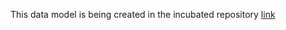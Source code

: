 This data model is being created in the incubated repository [link](https://github.com/smart-data-models/incubated/tree/master/RawWaterManagement/WaterDemandInputVariable)